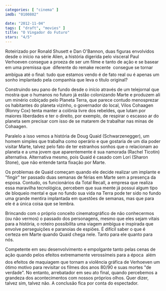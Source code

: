 ```yaml
---
categories: [ "cinema" ]
imdb: "0100802"

date: "2012-11-04"
tags: [ "draft", "movies" ]
title: "O Vingador do Futuro"
stars: "4/5"
---
```

Roteirizado por Ronald Shusett e Dan O'Bannon, duas figuras envolvidos desde o início na série Alien, a história digerida pelo visceral Paul Verhoeven consegue a proeza de ser um filme e tanto de ação e se basear em uma premissa que  diferente do remake recente  consegue se tornar ambígua até o final: tudo que estamos vendo é de fato real ou é apenas um sonho implantado pela companhia que leva o título original?

Construindo seu pano de fundo desde o início através de um telejornal que mostra que o humanos no futuro já estão colonizando Marte e produzem ali um minério cobiçado pelo Planeta Terra, que parece contudo menosprezar os habitantes do planeta vizinho, o governador do local, Vilos Cohaagen (Ronny Cox) tenta manter a colônia livre dos rebeldes, que lutam por maiores liberdades e ter o direito, por exemplo, de respirar o escasso ar do planeta sem precisar com isso de se matarem de trabalhar nas minas de Cohaagen.

Paralelo a isso vemos a história de Doug Quaid (Schwarzenegger), um homem simples que trabalha como operário e que gostaria de um dia poder visitar Marte, talvez pelo fato de ter estranhos sonhos que o relacionam ao planeta e a uma jovem que aparentemente é sua namorada (Rachel Ticotin) alternativa. Alternativa mesmo, pois Quaid é casado com Lori (Sharon Stone), que não entende tanta fixação por Marte.

Os problemas de Quaid começam quando ele decide realizar um implante e "fingir" ter passado duas semanas de férias em Marte sem a presença da esposa. Contudo, os funcionários da Total Recall, a empresa que realiza essa maravilha tecnológica, percebem que sua mente já possui algum tipo de bloqueio mental e que no fundo sua vida na Terra pode ter sido no fundo uma grande mentira implantada em questões de semanas, mas que para ele é a única coisa que se lembra.

Brincando com o próprio conceito cinematográfico de não conhecermos (ou não vermos) o passado dos personagens, mesmo que eles sejam vitais para a história, o roteiro possibilita uma viagem ambígua e inspirada que envolve perseguições e paranoias de espiões. É difícil saber o que é certeza em Marte quando Quaid chega nele. Tanto para ele quanto para nós.

Competente em seu desenvolvimento e empolgante tanto pelas cenas de ação quando pelos efeitos extremamente verossímeis para a época  além dos efeitos de maquiagem que tornam a violência gráfica de Verhoeven um ótimo motivo para revisitar os filmes dos anos 80/90 e suas mortes "de verdade". No entanto, arrebatador em seu ato final, quando percebemos a grandeza dos acontecimentos com nossos próprios olhos. Quer dizer, talvez sim, talvez não. A conclusão fica por conta do espectador.

